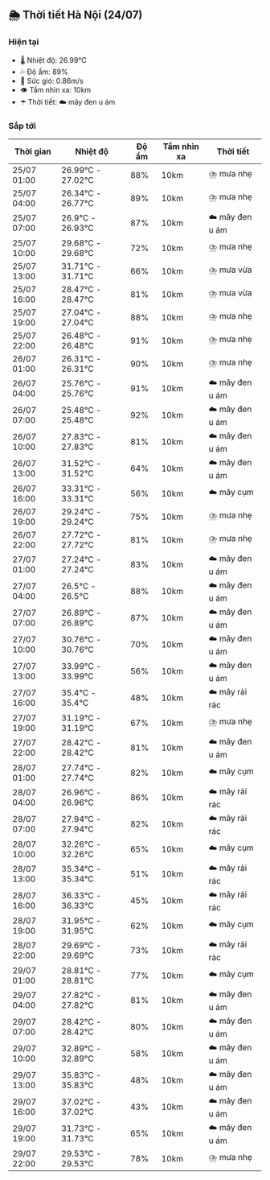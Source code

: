 ## 🌦️ Thời tiết Hà Nội (24/07)

### Hiện tại

- 🌡️ Nhiệt độ: 26.99℃
- 💦 Độ ẩm: 89%
- 💨 Sức gió: 0.86m/s
- 👁️ Tầm nhìn xa: 10km
- ☂️ Thời tiết: ☁️ mây đen u ám

### Sắp tới

| Thời gian | Nhiệt độ | Độ ẩm | Tầm nhìn xa | Thời tiết |
| --- | --- | --- | --- | --- |
| 25/07 01:00 | 26.99℃ - 27.02℃ | 88% | 10km | ⛈️ mưa nhẹ |
| 25/07 04:00 | 26.34℃ - 26.77℃ | 89% | 10km | ⛈️ mưa nhẹ |
| 25/07 07:00 | 26.9℃ - 26.93℃ | 87% | 10km | ☁️ mây đen u ám |
| 25/07 10:00 | 29.68℃ - 29.68℃ | 72% | 10km | ⛈️ mưa nhẹ |
| 25/07 13:00 | 31.71℃ - 31.71℃ | 66% | 10km | ⛈️ mưa vừa |
| 25/07 16:00 | 28.47℃ - 28.47℃ | 81% | 10km | ⛈️ mưa vừa |
| 25/07 19:00 | 27.04℃ - 27.04℃ | 88% | 10km | ⛈️ mưa nhẹ |
| 25/07 22:00 | 26.48℃ - 26.48℃ | 91% | 10km | ⛈️ mưa nhẹ |
| 26/07 01:00 | 26.31℃ - 26.31℃ | 90% | 10km | ⛈️ mưa nhẹ |
| 26/07 04:00 | 25.76℃ - 25.76℃ | 91% | 10km | ☁️ mây đen u ám |
| 26/07 07:00 | 25.48℃ - 25.48℃ | 92% | 10km | ☁️ mây đen u ám |
| 26/07 10:00 | 27.83℃ - 27.83℃ | 81% | 10km | ☁️ mây đen u ám |
| 26/07 13:00 | 31.52℃ - 31.52℃ | 64% | 10km | ☁️ mây đen u ám |
| 26/07 16:00 | 33.31℃ - 33.31℃ | 56% | 10km | ☁️ mây cụm |
| 26/07 19:00 | 29.24℃ - 29.24℃ | 75% | 10km | ⛈️ mưa nhẹ |
| 26/07 22:00 | 27.72℃ - 27.72℃ | 81% | 10km | ⛈️ mưa nhẹ |
| 27/07 01:00 | 27.24℃ - 27.24℃ | 83% | 10km | ☁️ mây đen u ám |
| 27/07 04:00 | 26.5℃ - 26.5℃ | 88% | 10km | ☁️ mây đen u ám |
| 27/07 07:00 | 26.89℃ - 26.89℃ | 87% | 10km | ☁️ mây đen u ám |
| 27/07 10:00 | 30.76℃ - 30.76℃ | 70% | 10km | ☁️ mây đen u ám |
| 27/07 13:00 | 33.99℃ - 33.99℃ | 56% | 10km | ☁️ mây đen u ám |
| 27/07 16:00 | 35.4℃ - 35.4℃ | 48% | 10km | ☁️ mây rải rác |
| 27/07 19:00 | 31.19℃ - 31.19℃ | 67% | 10km | ⛈️ mưa nhẹ |
| 27/07 22:00 | 28.42℃ - 28.42℃ | 81% | 10km | ☁️ mây đen u ám |
| 28/07 01:00 | 27.74℃ - 27.74℃ | 82% | 10km | ☁️ mây cụm |
| 28/07 04:00 | 26.96℃ - 26.96℃ | 86% | 10km | ☁️ mây rải rác |
| 28/07 07:00 | 27.94℃ - 27.94℃ | 82% | 10km | ☁️ mây rải rác |
| 28/07 10:00 | 32.26℃ - 32.26℃ | 65% | 10km | ☁️ mây cụm |
| 28/07 13:00 | 35.34℃ - 35.34℃ | 51% | 10km | ☁️ mây rải rác |
| 28/07 16:00 | 36.33℃ - 36.33℃ | 45% | 10km | ☁️ mây rải rác |
| 28/07 19:00 | 31.95℃ - 31.95℃ | 62% | 10km | ☁️ mây cụm |
| 28/07 22:00 | 29.69℃ - 29.69℃ | 73% | 10km | ☁️ mây rải rác |
| 29/07 01:00 | 28.81℃ - 28.81℃ | 77% | 10km | ☁️ mây cụm |
| 29/07 04:00 | 27.82℃ - 27.82℃ | 81% | 10km | ☁️ mây đen u ám |
| 29/07 07:00 | 28.42℃ - 28.42℃ | 80% | 10km | ☁️ mây đen u ám |
| 29/07 10:00 | 32.89℃ - 32.89℃ | 58% | 10km | ☁️ mây đen u ám |
| 29/07 13:00 | 35.83℃ - 35.83℃ | 48% | 10km | ☁️ mây đen u ám |
| 29/07 16:00 | 37.02℃ - 37.02℃ | 43% | 10km | ☁️ mây đen u ám |
| 29/07 19:00 | 31.73℃ - 31.73℃ | 65% | 10km | ☁️ mây đen u ám |
| 29/07 22:00 | 29.53℃ - 29.53℃ | 78% | 10km | ⛈️ mưa nhẹ |
